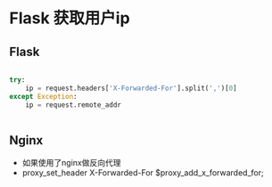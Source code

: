 # Flask 获取用户ip


## Flask
```python

try:
    ip = request.headers['X-Forwarded-For'].split(',')[0]
except Exception:
    ip = request.remote_addr



```

## Nginx

- 如果使用了nginx做反向代理
- proxy_set_header X-Forwarded-For $proxy_add_x_forwarded_for;
